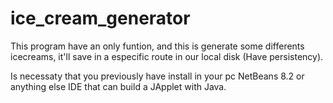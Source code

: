 # ice_cream_generator
This program have an only funtion, and this is generate some differents icecreams, it'll save in a especific route in our local disk (Have persistency).

Is necessaty that you previously have install in your pc NetBeans 8.2 or anything else IDE that can build a JApplet with Java.
